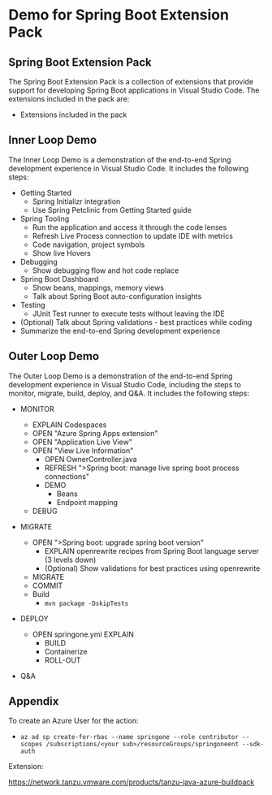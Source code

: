 # Demo for Spring Boot Extension Pack

## Spring Boot Extension Pack

The Spring Boot Extension Pack is a collection of extensions that provide support for developing Spring Boot applications in Visual Studio Code. The extensions included in the pack are:

- Extensions included in the pack

## Inner Loop Demo

The Inner Loop Demo is a demonstration of the end-to-end Spring development experience in Visual Studio Code. It includes the following steps:

- Getting Started
  - Spring Initializr integration
  - Use Spring Petclinic from Getting Started guide
- Spring Tooling
  - Run the application and access it through the code lenses
  - Refresh Live Process connection to update IDE with metrics
  - Code navigation, project symbols
  - Show live Hovers
- Debugging
  - Show debugging flow and hot code replace
- Spring Boot Dashboard
  - Show beans, mappings, memory views
  - Talk about Spring Boot auto-configuration insights
- Testing
  - JUnit Test runner to execute tests without leaving the IDE
- (Optional) Talk about Spring validations - best practices while coding
- Summarize the end-to-end Spring development experience

## Outer Loop Demo

The Outer Loop Demo is a demonstration of the end-to-end Spring development experience in Visual Studio Code, including the steps to monitor, migrate, build, deploy, and Q&A. It includes the following steps:

- MONITOR
  - EXPLAIN Codespaces
  - OPEN "Azure Spring Apps extension"
  - OPEN "Application Live View"
  - OPEN "View Live Information"
    - OPEN OwnerController.java
    - REFRESH ">Spring boot: manage live spring boot process connections"
    - DEMO
      - Beans
      - Endpoint mapping
  - DEBUG
- MIGRATE
  - OPEN ">Spring boot: upgrade spring boot version"
    - EXPLAIN openrewrite recipes from Spring Boot language server (3 levels down)
    - (Optional) Show validations for best practices using openrewrite
  - MIGRATE
  - COMMIT
  - Build
    - `mvn package -DskipTests`
- DEPLOY
  - OPEN springone.yml
    EXPLAIN
    - BUILD
    - Containerize
    - ROLL-OUT

- Q&A

## Appendix

To create an Azure User for the action:

- `az ad sp create-for-rbac --name springone --role contributor --scopes /subscriptions/<your sub>/resourceGroups/springoneent --sdk-auth`

Extension:

https://network.tanzu.vmware.com/products/tanzu-java-azure-buildpack